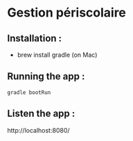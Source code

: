 # Gestion périscolaire

## Installation : 
- brew install gradle (on Mac)


## Running the app : 
`gradle bootRun`

## Listen the app :
http://localhost:8080/
